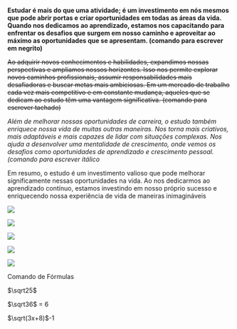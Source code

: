 **Estudar é mais do que uma atividade; é um investimento em nós mesmos que pode abrir portas e criar oportunidades em todas as áreas da vida. Quando nos dedicamos ao aprendizado, estamos nos capacitando para enfrentar os desafios que surgem em nosso caminho e aproveitar ao máximo as oportunidades que se apresentam. (comando para escrever em negrito)**

~~Ao adquirir novos conhecimentos e habilidades, expandimos nossas perspectivas e ampliamos nossos horizontes. Isso nos permite explorar novos caminhos profissionais, assumir responsabilidades mais desafiadoras e buscar metas mais ambiciosas. Em um mercado de trabalho cada vez mais competitivo e em constante mudança, aqueles que se dedicam ao estudo têm uma vantagem significativa. (comando para escrever tachado)~~

*Além de melhorar nossas oportunidades de carreira, o estudo também enriquece nossa vida de muitas outras maneiras. Nos torna mais criativos, mais adaptáveis e mais capazes de lidar com situações complexas. Nos ajuda a desenvolver uma mentalidade de crescimento, onde vemos os desafios como oportunidades de aprendizado e crescimento pessoal. (comando para escrever itálico*

Em resumo, o estudo é um investimento valioso que pode melhorar significamente nessas oportunidades na vida. Ao nos dedicarmos ao aprendizado contínuo, estamos investindo em nosso próprio sucesso e enriquecendo nossa experiência de vida de maneiras inimagináveis

![](https://tenor.com/pt-BR/view/hungry-cat-food-bowl-wheres-my-food-give-me-food-gif-17416211.gif)

![](https://tenor.com/pt-BR/view/south-carolina-wave-mascot-bird-gif-8108807.gif)

![](https://tenor.com/pt-BR/view/dance-dancing-dancing-cat-cat-cat-dance-gif-4990417705814603993.gif)

![](https://tenor.com/pt-BR/view/dancing-dog-ai-poodle-gif-3842686009992743035.gif) 

![](https://tenor.com/pt-BR/view/suspicious-eyes-chicken-squinting-despicable-me-gif-13584722.gif)

Comando de Fórmulas

$\sqrt25$

$\sqrt36$ = 6

$\sqrt(3x+8)$-1
